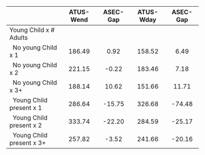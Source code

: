 
|                      |    ATUS-Wend |     ASEC-Gap |    ATUS-Wday |     ASEC-Gap |
| -------------------- | :----------: | :----------: | :----------: | :----------: |
| Young Child x # Adults |              |              |              |              |
| &nbsp;&nbsp;No young Child x 1 |       186.49 |         0.92 |       158.52 |         6.49 |
| &nbsp;&nbsp;No young Child x 2 |       221.15 |        -0.22 |       183.46 |         7.18 |
| &nbsp;&nbsp;No young Child x 3+ |       188.14 |        10.62 |       151.66 |        11.71 |
| &nbsp;&nbsp;Young Child present x 1 |       286.64 |       -15.75 |       326.68 |       -74.48 |
| &nbsp;&nbsp;Young Child present x 2 |       333.74 |       -22.20 |       284.59 |       -25.17 |
| &nbsp;&nbsp;Young Child present x 3+ |       257.82 |        -3.52 |       241.66 |       -20.16 |

